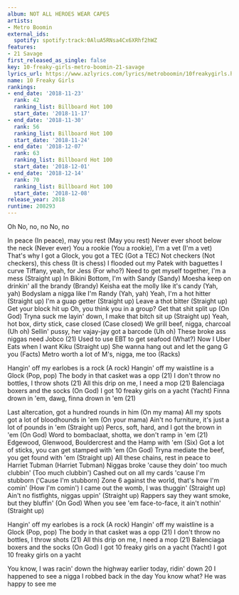 ```yaml
---
album: NOT ALL HEROES WEAR CAPES
artists:
- Metro Boomin
external_ids:
  spotify: spotify:track:0AluA5RNsa4Cx6XRhf2hWZ
features:
- 21 Savage
first_released_as_single: false
key: 10-freaky-girls-metro-boomin-21-savage
lyrics_url: https://www.azlyrics.com/lyrics/metroboomin/10freakygirls.html
name: 10 Freaky Girls
rankings:
- end_date: '2018-11-23'
  rank: 42
  ranking_list: Billboard Hot 100
  start_date: '2018-11-17'
- end_date: '2018-11-30'
  rank: 56
  ranking_list: Billboard Hot 100
  start_date: '2018-11-24'
- end_date: '2018-12-07'
  rank: 63
  ranking_list: Billboard Hot 100
  start_date: '2018-12-01'
- end_date: '2018-12-14'
  rank: 70
  ranking_list: Billboard Hot 100
  start_date: '2018-12-08'
release_year: 2018
runtime: 208293
---
```

Oh
No, no, no
No, no


In peace (In peace), may you rest (May you rest)
Never ever shoot below the neck (Never ever)
You a rookie (You a rookie), I'm a vet (I'm a vet)
That's why I got a Glock, you got a TEC (Got a TEC)
Not checkers (Not checkers), this chess (It is chess)
I flooded out my Patek with baguettes
I curve Tiffany, yeah, for Jess (For who?)
Need to get myself together, I'm a mess (Straight up)
In Bikini Bottom, I'm with Sandy (Sandy)
Moesha keep on drinkin' all the brandy (Brandy)
Keisha eat the molly like it's candy (Yah, yah)
Bodyslam a nigga like I'm Randy (Yah, yah)
Yeah, I'm a hot hitter (Straight up)
I'm a guap getter (Straight up)
Leave a thot bitter (Straight up)
Get your block hit up
Oh, you think you in a group? Get that shit split up (On God)
Tryna suck me layin' down, I make that bitch sit up (Straight up)
Yeah, hot box, dirty stick, case closed (Case closed)
We grill beef, nigga, charcoal (Uh oh)
Sellin' pussy, her vajay-jay got a barcode (Uh oh)
These broke ass niggas need Jobco (21)
Used to use EBT to get seafood (What?)
Now I Uber Eats when I want Kiku (Straight up)
She wanna hang out and let the gang G you (Facts)
Metro worth a lot of M's, nigga, me too (Racks)

Hangin' off my earlobes is a rock (A rock)
Hangin' off my waistline is a Glock (Pop, pop)
The body in that casket was a opp (21)
I don't throw no bottles, I throw shots (21)
All this drip on me, I need a mop (21)
Balenciaga boxers and the socks (On God)
I got 10 freaky girls on a yacht (Yacht)
Finna drown in 'em, dawg, finna drown in 'em (21)

Last altercation, got a hundred rounds in him (On my mama)
All my spots got a lot of bloodhounds in 'em (On your mama)
Ain't no furniture, it's just a lot of pounds in 'em (Straight up)
Percs, soft, hard, and I got the brown in 'em (On God)
Word to bombaclaat, shotta, we don't ramp in 'em (21)
Edgewood, Glenwood, Bouldercrest and the Hamp with 'em (Six)
Got a lot of sticks, you can get stamped with 'em (On God)
Tryna mediate the beef, you get found with 'em (Straight up)
All these chains, rest in peace to Harriet Tubman (Harriet Tubman)
Niggas broke 'cause they doin' too much clubbin' (Too much clubbin')
Cashed out on all my cards 'cause I'm stubborn ('Cause I'm stubborn)
Zone 6 against the world, that's how I'm comin' (How I'm comin')
I came out the womb, I was thuggin' (Straight up)
Ain't no fistfights, niggas uppin' (Straight up)
Rappers say they want smoke, but they bluffin' (On God)
When you see 'em face-to-face, it ain't nothin' (Straight up)

Hangin' off my earlobes is a rock (A rock)
Hangin' off my waistline is a Glock (Pop, pop)
The body in that casket was a opp (21)
I don't throw no bottles, I throw shots (21)
All this drip on me, I need a mop (21)
Balenciaga boxers and the socks (On God)
I got 10 freaky girls on a yacht (Yacht)
I got 10 freaky girls on a yacht

You know, I was racin' down the highway earlier today, ridin' down 20
I happened to see a nigga I robbed back in the day
You know what? He was happy to see me
